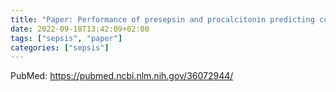 ```yaml
---
title: "Paper: Performance of presepsin and procalcitonin predicting culture-proven bacterial infection and 28-day mortality: A cross sectional study"
date: 2022-09-18T13:42:09+02:00
tags: ["sepsis", "paper"]
categories: ["sepsis"]
---
```


PubMed: https://pubmed.ncbi.nlm.nih.gov/36072944/
